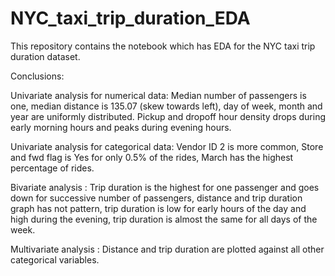 # NYC_taxi_trip_duration_EDA
This repository contains the notebook which has EDA for the NYC taxi trip duration dataset.

Conclusions:

Univariate analysis for numerical data: Median number of passengers is one, median distance is 135.07 (skew towards left), day of week, month and year are uniformly distributed. Pickup and dropoff hour density drops during early morning hours and peaks during evening hours.

Univariate analysis for categorical data: Vendor ID 2 is more common, Store and fwd flag is Yes for only 0.5% of the rides, March has the highest percentage of rides.

Bivariate analysis : Trip duration is the highest for one passenger and goes down for successive number of passengers, distance and trip duration graph has not pattern, trip duration is low for early hours of the day and high during the evening, trip duration is almost the same for all days of the week.

Multivariate analysis : Distance and trip duration are plotted against all other categorical variables.

